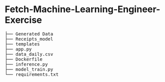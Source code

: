 # Fetch-Machine-Learning-Engineer-Exercise

<pre>
├── Generated Data                  
├── Receipts_model                    
├── templates                    
├── app.py                    
├── data_daily.csv                  
├── Dockerfile
├── inference.py
├── model_train.py
└── requirements.txt
</pre>
